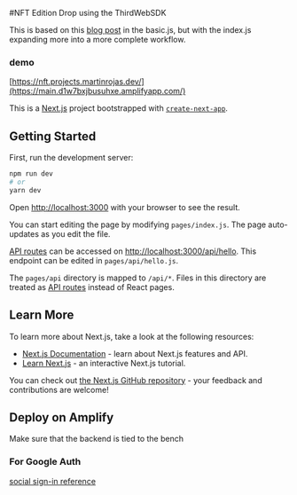 #NFT Edition Drop using the ThirdWebSDK

This is based on this [blog post](https://blog.thirdweb.com/guides/create-gasless-nft-drop/) in the basic.js, but with the index.js expanding more into a more complete workflow.

### demo

[https://nft.projects.martinrojas.dev/](https://main.d1w7bxjbusuhxe.amplifyapp.com/)

This is a [Next.js](https://nextjs.org/) project bootstrapped with [`create-next-app`](https://github.com/vercel/next.js/tree/canary/packages/create-next-app).

## Getting Started

First, run the development server:

```bash
npm run dev
# or
yarn dev
```

Open [http://localhost:3000](http://localhost:3000) with your browser to see the result.

You can start editing the page by modifying `pages/index.js`. The page auto-updates as you edit the file.

[API routes](https://nextjs.org/docs/api-routes/introduction) can be accessed on [http://localhost:3000/api/hello](http://localhost:3000/api/hello). This endpoint can be edited in `pages/api/hello.js`.

The `pages/api` directory is mapped to `/api/*`. Files in this directory are treated as [API routes](https://nextjs.org/docs/api-routes/introduction) instead of React pages.

## Learn More

To learn more about Next.js, take a look at the following resources:

- [Next.js Documentation](https://nextjs.org/docs) - learn about Next.js features and API.
- [Learn Next.js](https://nextjs.org/learn) - an interactive Next.js tutorial.

You can check out [the Next.js GitHub repository](https://github.com/vercel/next.js/) - your feedback and contributions are welcome!

## Deploy on Amplify

Make sure that the backend is tied to the bench

### For Google Auth

[social sign-in reference](https://docs.aws.amazon.com/amplify/latest/userguide/environment-variables.html#creating-a-new-backend-environment-with-authentication-parameters)
